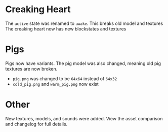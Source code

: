 # Creaking Heart
The `active` state was renamed to `awake`. This breaks old model and textures
The creaking heart now has new blockstates and textures

# Pigs
Pigs now have variants. The pig model was also changed, meaning old pig textures are now broken.
- `pig.png` was changed to be `64x64` instead of `64x32`
- `cold_pig.png` and `warm_pig.png` now exist

# Other
New textures, models, and sounds were added. View the asset comparison and changelog for full details.